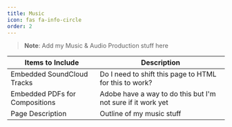 ```yaml
---
title: Music
icon: fas fa-info-circle
order: 2
---
```


> **Note**: Add my Music & Audio Production stuff here

| Items to Include | Description |
| ------ | ----------- |
| Embedded SoundCloud Tracks | Do I need to shift this page to HTML for this to work? |
| Embedded PDFs for Compositions | Adobe have a way to do this but I'm not sure if it work yet |
| Page Description | Outline of my music stuff |